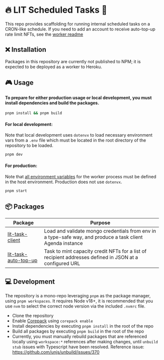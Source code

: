 # 🔥 LIT Scheduled Tasks 🔧

This repo provides scaffolding for running internal scheduled tasks on a CRON-like schedule.
If you need to add an account to receive auto-top-up rate limit NFTs, see the [worker readme](./worker/README.md)

## ❌ Installation

Packages in this repository are currently not published to NPM; it is expected to be deployed as a worker to Heroku.

## 🎮 Usage

#### To prepare for either production usage or local development, you must install dependencies and build the packages.

```zsh
pnpm install && pnpm build
```

#### For local development:

Note that local development uses `dotenvx` to load necessary environment vars from a `.env` file which must be located in the root directory of the repository to be loaded.

```zsh
pnpm dev
```

#### For production:

Note that [all environment variables](.env.example) for the worker process must be defined in the host environment. Production does not use `dotenvx`.

```zsh
pnpm start
```

## 📦 Packages

| Package                                                         | Purpose                                                                                                    |
| --------------------------------------------------------------- | ---------------------------------------------------------------------------------------------------------- |
| [lit-task-client](packages/lit-task-client/README.md)           | Load and validate mongo credentials from env in a type-safe way, and produce a task client Agenda instance |
| [lit-task-auto-top-up](packages/lit-task-auto-top-up/README.md) | Task to mint capacity credit NFTs for a list of recipient addresses defined in JSON at a configured URL    |

## 💻 Development

The repository is a mono-repo leveraging `pnpm` as the package manager, using `pnpm workspaces`. It requires Node v18+, it is recommended that you use `nvm` to select the correct node version via the included `.nvmrc` file.

- Clone the repository
- Enable [Corepack](https://github.com/nodejs/corepack) using `corepack enable`
- Install dependencies by executing `pnpm install` in the root of the repo
- Build all packages by executing `pnpm build` in the root of the repo
- Currently, you must manually rebuild packages that are referenced locally using `workspace:*` references after making changes, until `unbuild stub` issues with Typescript have been resolved. Reference issue: https://github.com/unjs/unbuild/issues/370
